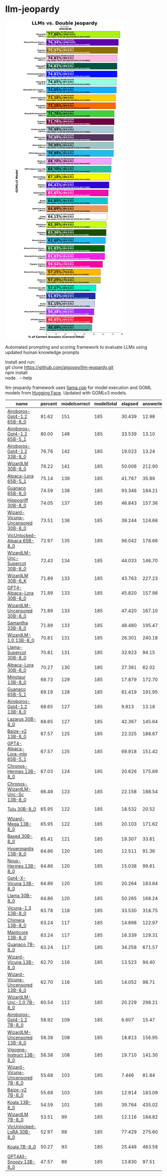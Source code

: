 # llm-jeopardy

![Double](dbljeopardy.png)

Automated prompting and scoring framework to evaluate LLMs using updated human knowledge prompts

Install and run:  
git clone https://github.com/aigoopy/llm-jeopardy.git  
npm install  
node . --help  

llm-jeopardy framework uses [llama.cpp](https://github.com/ggerganov/llama.cpp) for model execution and GGML models from [Hugging Face](https://huggingface.co). 
Updated with GGMLv3 models.

<!--- TABLESTART --->
|name|percent|modelcorrect|modeltotal|elapsed|answerlen|msize|mdate|
|----|----|----|----|----|----|----|----|
|<a href="https://huggingface.co/TheBloke/airoboros-65B-gpt4-1.2-GGML" target="_blank">Airoboros-Gpt4-1.2 65B-8_0</a>|81.62|151|185|30.439|12.98|69.37|2023/06/14 16:35:46|
|<a href="https://huggingface.co/TheBloke/airoboros-65B-gpt4-1.2-GGML" target="_blank">Airoboros-Gpt4-1.2 65B-5_1</a>|80.00|148|185|33.539|13.10|48.97|2023/06/14 15:25:37|
|<a href="https://huggingface.co/TheBloke/airoboros-33B-gpt4-1.2-GGML" target="_blank">Airoboros-Gpt4-1.2 33B-8_0</a>|76.76|142|185|19.023|13.24|34.56|2023/06/14 14:32:00|
|<a href="https://huggingface.co/TheBloke/WizardLM-30B-GGML" target="_blank">WizardLM 30B-8_0</a>|76.22|141|185|50.006|212.90|34.56|2023/06/06 21:08:15|
|<a href="https://huggingface.co/TheBloke/alpaca-lora-65B-GGML" target="_blank">Alpaca-Lora 65B-5_1</a>|75.14|139|185|41.767|35.89|48.97|2023/05/20 12:57:30|
|<a href="https://huggingface.co/TheBloke/guanaco-65B-GGML" target="_blank">Guanaco 65B-8_0</a>|74.59|138|185|93.346|184.21|69.37|2023/05/26 08:46:34|
|<a href="https://huggingface.co/TheBloke/hippogriff-30b-chat-GGML" target="_blank">Hippogriff 30B-8_0</a>|74.05|137|185|46.843|157.36|34.56|2023/05/31 09:16:01|
|<a href="https://huggingface.co/TheBloke/Wizard-Vicuna-30B-Uncensored-GGML" target="_blank">Wizard-Vicuna-Uncensored 30B-8_0</a>|73.51|136|185|39.244|124.66|34.56|2023/05/30 04:33:26|
|<a href="https://huggingface.co/TheBloke/VicUnlocked-alpaca-65B-QLoRA-GGML" target="_blank">VicUnlocked-Alpaca 65B-8_0</a>|72.97|135|185|96.042|178.66|69.37|2023/05/30 00:09:02|
|<a href="https://huggingface.co/TheBloke/WizardLM-Uncensored-SuperCOT-StoryTelling-30B-GGML" target="_blank">WizardLM-Unc-Supercot 30B-8_0</a>|72.43|134|185|44.033|146.70|34.56|2023/06/01 11:07:15|
|<a href="https://huggingface.co/TheBloke/WizardLM-30B-GGML" target="_blank">WizardLM 30B-6_K</a>|71.89|133|185|43.763|227.23|26.69|2023/06/06 19:03:43|
|<a href="https://huggingface.co/TheBloke/gpt4-alpaca-lora-30B-4bit-GGML" target="_blank">GPT4-Alpaca-Lora 30B-8_0</a>|71.89|133|185|45.820|157.98|34.56|2023/05/20 04:13:39|
|<a href="https://huggingface.co/TheBloke/WizardLM-30B-Uncensored-GGML" target="_blank">WizardLM-Uncensored 30B-8_0</a>|71.89|133|185|47.420|167.10|34.56|2023/05/22 14:34:25|
|<a href="https://huggingface.co/TheBloke/samantha-33B-GGML" target="_blank">Samantha 33B-8_0</a>|71.89|133|185|48.480|195.47|34.56|2023/05/29 10:18:08|
|<a href="https://huggingface.co/TheBloke/wizardLM-13B-1.0-GGML" target="_blank">WizardLM-1.0 13B-8_0</a>|70.81|131|185|26.301|240.18|13.83|2023/05/27 16:17:01|
|<a href="https://huggingface.co/TheBloke/llama-30b-supercot-GGML" target="_blank">Llama-Supercot 30B-8_0</a>|70.81|131|185|32.923|94.15|34.56|2023/05/28 12:22:12|
|<a href="https://huggingface.co/TheBloke/Alpaca-Lora-30B-GGML" target="_blank">Alpaca-Lora 30B-8_0</a>|70.27|130|185|27.361|62.02|34.56|2023/06/01 07:50:56|
|<a href="https://huggingface.co/TheBloke/minotaur-13B-GGML" target="_blank">Minotaur 13B-8_0</a>|69.73|129|185|17.879|172.70|13.83|2023/06/08 21:45:25|
|<a href="https://huggingface.co/TheBloke/guanaco-65B-GGML" target="_blank">Guanaco 65B-5_1</a>|69.19|128|185|81.419|191.95|48.97|2023/05/25 18:58:18|
|<a href="https://huggingface.co/TheBloke/airoboros-13B-gpt4-1.2-GGML" target="_blank">Airoboros-Gpt4-1.2 13B-8_0</a>|68.65|127|185|9.813|13.18|13.83|2023/06/16 13:03:21|
|<a href="https://huggingface.co/TheBloke/30B-Lazarus-GGML" target="_blank">Lazarus 30B-8_0</a>|68.65|127|185|42.367|145.64|34.56|2023/06/07 15:58:57|
|<a href="https://huggingface.co/TheBloke/Project-Baize-v2-13B-GGML" target="_blank">Baize-v2 13B-8_0</a>|67.57|125|185|22.325|188.67|13.83|2023/05/24 12:00:06|
|<a href="https://huggingface.co/TheBloke/gpt4-alpaca-lora_mlp-65B-GGML" target="_blank">GPT4-Alpaca-Lora-mlp 65B-5_1</a>|67.57|125|185|69.918|151.42|48.97|2023/05/20 17:04:49|
|<a href="https://huggingface.co/TheBloke/chronos-hermes-13B-GGML" target="_blank">Chronos-Hermes 13B-8_0</a>|67.03|124|185|20.626|175.69|13.83|2023/06/13 11:02:08|
|<a href="https://huggingface.co/TheBloke/chronos-wizardlm-uc-scot-st-13B-GGML" target="_blank">Chronos-WizardLM-Unc-Sc 13B-8_0</a>|66.49|123|185|22.158|188.54|13.83|2023/06/07 14:08:04|
|<a href="https://huggingface.co/TheBloke/tulu-30B-GGML" target="_blank">Tulu 30B-8_0</a>|65.95|122|185|18.532|20.52|34.56|2023/06/10 21:47:05|
|<a href="https://huggingface.co/TheBloke/wizard-mega-13B-GGML" target="_blank">Wlzard-Mega 13B-8_0</a>|65.95|122|185|20.103|171.62|13.83|2023/05/20 03:50:25|
|<a href="https://huggingface.co/TheBloke/based-30B-GGML" target="_blank">Based 30B-8_0</a>|65.41|121|185|19.307|33.61|34.56|2023/06/03 10:54:07|
|<a href="https://huggingface.co/TheBloke/13B-HyperMantis-GGML" target="_blank">Hypermantis 13B-8_0</a>|64.86|120|185|12.511|91.36|13.83|2023/06/03 00:38:54|
|<a href="https://huggingface.co/TheBloke/Nous-Hermes-13B-GGML" target="_blank">Nous-Hermes 13B-8_0</a>|64.86|120|185|15.038|99.61|13.83|2023/06/03 13:44:45|
|<a href="https://huggingface.co/TheBloke/gpt4-x-vicuna-13B-GGML" target="_blank">Gpt4-X-Vicuna 13B-8_0</a>|64.86|120|185|20.264|183.64|13.83|2023/05/20 05:02:06|
|<a href="https://huggingface.co/TheBloke/LLaMa-30B-GGML" target="_blank">Llama 30B-8_0</a>|64.86|120|185|50.265|168.24|34.56|2023/05/20 19:50:17|
|<a href="https://huggingface.co/TheBloke/vicuna-13b-v1.3-GGML" target="_blank">Vicuna-1.3 13B-8_0</a>|63.78|118|185|33.530|318.75|13.83|2023/06/18 18:11:39|
|<a href="https://huggingface.co/TheBloke/13B-Chimera-GGML" target="_blank">Chimera 13B-8_0</a>|63.24|117|185|14.898|122.97|13.83|2023/06/03 13:08:37|
|<a href="https://huggingface.co/TheBloke/Manticore-13B-GGML" target="_blank">Manticore 13B-8_0</a>|63.24|117|185|16.339|129.31|13.83|2023/05/20 14:17:21|
|<a href="https://huggingface.co/TheBloke/guanaco-7B-GGML" target="_blank">Guanaco 7B-8_0</a>|63.24|117|185|34.258|671.57|7.16|2023/05/25 20:18:25|
|<a href="https://huggingface.co/TheBloke/wizard-vicuna-13B-GGML" target="_blank">Wizard-Vicuna 13B-8_0</a>|62.70|116|185|13.523|94.40|13.83|2023/05/20 02:44:04|
|<a href="https://huggingface.co/TheBloke/Wizard-Vicuna-13B-Uncensored-GGML" target="_blank">Wizard-Vicuna-Uncensored 13B-8_0</a>|62.70|116|185|14.052|98.71|13.83|2023/05/20 02:05:09|
|<a href="https://huggingface.co/TheBloke/WizardLM-7B-V1.0-Uncensored-GGML" target="_blank">WizardLM-Unc-1.0 7B-8_0</a>|60.54|112|185|20.229|298.21|7.16|2023/06/18 12:59:11|
|<a href="https://huggingface.co/TheBloke/airoboros-7B-gpt4-1.2-GGML" target="_blank">Airoboros-Gpt4-1.2 7B-8_0</a>|58.92|109|185|6.607|15.47|7.16|2023/06/16 12:45:31|
|<a href="https://huggingface.co/TheBloke/WizardLM-13B-Uncensored-GGML" target="_blank">WizardLM-Uncensored 13B-8_0</a>|58.38|108|185|18.813|156.95|13.83|2023/05/20 01:27:46|
|<a href="https://huggingface.co/TheBloke/Vigogne-Instruct-13B-GGML" target="_blank">Vigogne-Instruct 13B-8_0</a>|58.38|108|185|19.710|141.30|13.83|2023/05/25 21:58:38|
|<a href="https://huggingface.co/TheBloke/Wizard-Vicuna-7B-Uncensored-GGML" target="_blank">Wizard-Vicuna-Uncensored 7B-8_0</a>|55.68|103|185|7.446|81.84|7.16|2023/05/20 01:07:29|
|<a href="https://huggingface.co/TheBloke/Project-Baize-v2-7B-GGML" target="_blank">Baize-v2 7B-8_0</a>|55.68|103|185|12.914|183.09|7.16|2023/05/24 11:38:45|
|<a href="https://huggingface.co/TheBloke/koala-13B-GGML" target="_blank">Koala 13B-8_0</a>|54.59|101|185|39.764|435.02|13.83|2023/05/20 05:33:31|
|<a href="https://huggingface.co/TheBloke/wizardLM-7B-GGML" target="_blank">WizardLM 7B-8_0</a>|53.51|99|185|12.116|184.82|7.16|2023/05/20 00:19:49|
|<a href="https://huggingface.co/TheBloke/VicUnlocked-30B-LoRA-GGML" target="_blank">VicUnlocked-LoRA 30B-8_0</a>|52.97|98|185|77.429|275.60|34.56|2023/05/20 22:52:56|
|<a href="https://huggingface.co/TheBloke/koala-7B-GGML" target="_blank">Koala 7B-8_0</a>|50.27|93|185|25.448|483.58|9.76|2023/05/20 00:45:54|
|<a href="https://huggingface.co/TheBloke/GPT4All-13B-snoozy-GGML" target="_blank">GPT4All-Snoozy 13B-8_0</a>|47.57|88|185|13.830|97.51|13.83|2023/05/20 03:14:27|
